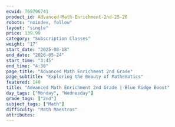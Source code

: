 ```yaml
---
ecwid: 769796741
product_id: Advanced-Math-Enrichment-2nd-25-26
robots: "noindex, follow"
layout: "single"
price: 139.99
category: "Subscription Classes"
weight: "17"
start_date: "2025-08-18"
end_date: "2026-05-24"
start_time: "3:45"
end_time: "4:30"
page_title: "Advanced Math Enrichment 2nd Grade"
page_subtitle: "Exploring the Beauty of Mathematics"
featured: 140
title: "Advanced Math Enrichment 2nd Grade | Blue Ridge Boost"
day_tags: ["Monday", "Wednesday"]
grade_tags: ["2nd"]
subject_tags: ["Math"]
difficulty: "Math Maestros"
attributes:
---
```

